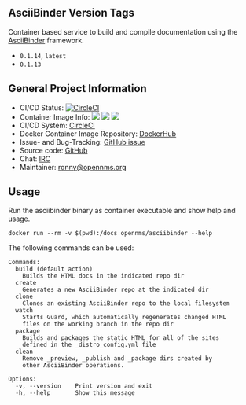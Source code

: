 ## AsciiBinder Version Tags

Container based service to build and compile documentation using the [AsciiBinder](http://www.asciibinder.org) framework.

* `0.1.14`, `latest`
* `0.1.13`

## General Project Information

* CI/CD Status: [![CircleCI](https://circleci.com/gh/opennms-forge/docker-asciibinder.svg?style=svg)](https://circleci.com/gh/opennms-forge/docker-asciibinder)
* Container Image Info: [![](https://images.microbadger.com/badges/version/opennms/asciibinder.svg)](https://microbadger.com/images/opennms/asciibinder "Get your own version badge on microbadger.com") [![](https://images.microbadger.com/badges/image/opennms/asciibinder.svg)](https://microbadger.com/images/opennms/asciibinder "Get your own image badge on microbadger.com") [![](https://images.microbadger.com/badges/license/opennms/asciibinder.svg)](https://microbadger.com/images/opennms/asciibinder "Get your own license badge on microbadger.com")
* CI/CD System: [CircleCI]
* Docker Container Image Repository: [DockerHub]
* Issue- and Bug-Tracking: [GitHub issue]
* Source code: [GitHub]
* Chat: [IRC]
* Maintainer: ronny@opennms.org

## Usage

Run the asciibinder binary as container executable and show help and usage.

```
docker run --rm -v $(pwd):/docs opennms/asciibinder --help
```

The following commands can be used:

```
Commands:
  build (default action)
    Builds the HTML docs in the indicated repo dir
  create
    Generates a new AsciiBinder repo at the indicated dir
  clone
    Clones an existing AsciiBinder repo to the local filesystem
  watch
    Starts Guard, which automatically regenerates changed HTML
    files on the working branch in the repo dir
  package
    Builds and packages the static HTML for all of the sites
    defined in the _distro_config.yml file
  clean
    Remove _preview, _publish and _package dirs created by
    other AsciiBinder operations.

Options:
  -v, --version    Print version and exit
  -h, --help       Show this message
```

[GitHub]: https://github.com/opennms-forge/docker-asciibinder.git
[DockerHub]: https://hub.docker.com/r/opennms/asciibinder
[GitHub issue]: https://github.com/opennms-forge/docker-asciibinder
[CircleCI]: https://circleci.com/gh/opennms-forge/docker-asciibinder
[IRC]: irc://freenode.org/#asciibinder
